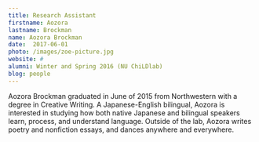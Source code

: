 ```yaml
---
title: Research Assistant
firstname: Aozora
lastname: Brockman
name: Aozora Brockman
date:  2017-06-01
photo: /images/zoe-picture.jpg
website: #
alumni: Winter and Spring 2016 (NU ChiLDlab)
blog: people
---
```


Aozora Brockman graduated in June of 2015 from Northwestern with a degree in Creative Writing. A Japanese-English bilingual, Aozora is interested in studying how both native Japanese and bilingual speakers learn, process, and understand language. Outside of the lab, Aozora writes poetry and nonfiction essays, and dances anywhere and everywhere. 
